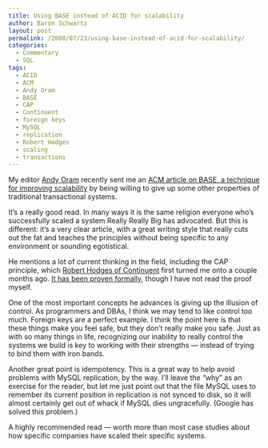 ```yaml
---
title: Using BASE instead of ACID for scalability
author: Baron Schwartz
layout: post
permalink: /2008/07/23/using-base-instead-of-acid-for-scalability/
categories:
  - Commentary
  - SQL
tags:
  - ACID
  - ACM
  - Andy Oram
  - BASE
  - CAP
  - Continuent
  - foreign keys
  - MySQL
  - replication
  - Robert Hodges
  - scaling
  - transactions
---
```

My editor [Andy Oram][1] recently sent me an [ACM article on BASE, a technique for improving scalability][2] by being willing to give up some other properties of traditional transactional systems.

It&#8217;s a really good read. In many ways it is the same religion everyone who&#8217;s successfully scaled a system Really Really Big has advocated. But this is different: it&#8217;s a very clear article, with a great writing style that really cuts out the fat and teaches the principles without being specific to any environment or sounding egotistical.

He mentions a lot of current thinking in the field, including the CAP principle, which [Robert Hodges of Continuent][3] first turned me onto a couple months ago. [It has been proven formally][4], though I have not read the proof myself.

One of the most important concepts he advances is giving up the illusion of control. As programmers and DBAs, I think we may tend to like control too much. Foreign keys are a perfect example. I think the point here is that these things make you feel safe, but they don&#8217;t really make you safe. Just as with so many things in life, recognizing our inability to really control the systems we build is key to working with their strengths &#8212; instead of trying to bind them with iron bands.

Another great point is idempotency. This is a great way to help avoid problems with MySQL replication, by the way. I&#8217;ll leave the &#8220;why&#8221; as an exercise for the reader, but let me just point out that the file MySQL uses to remember its current position in replication is not synced to disk, so it will almost certainly get out of whack if MySQL dies ungracefully. (Google has solved this problem.)

A highly recommended read &#8212; worth more than most case studies about how specific companies have scaled their specific systems.

 [1]: http://www.oreillynet.com/pub/au/36
 [2]: http://acmqueue.com/modules.php?name=Content&#038;pa=showpage&#038;pid=540
 [3]: http://www.continuent.com/
 [4]: http://citeseer.ist.psu.edu/544596.html
